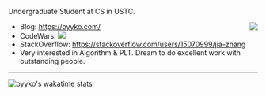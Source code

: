 Undergraduate Student at CS in USTC.

<img align="right" src="https://github-readme-stats.vercel.app/api?username=Oyyko&count_private=true&show_icons=true&hide_title=true&theme=tokyonight" />

- Blog: https://oyyko.com/
- CodeWars: [![](https://www.codewars.com/users/Oyyko/badges/micro)](https://www.codewars.com/users/Oyyko/)
- StackOverflow: https://stackoverflow.com/users/15070999/jia-zhang
- Very interested in Algorithm & PLT. Dream to do excellent work with outstanding people.
---


<img src="https://github-readme-stats.vercel.app/api/wakatime?username=oyyko&layout=compact" alt="oyyko's wakatime stats"></td>
 

